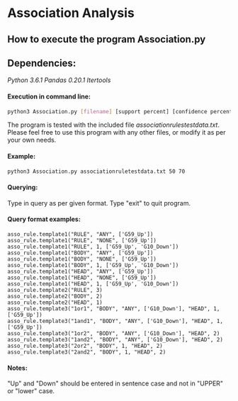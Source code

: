 # Association Analysis

## How to execute the program Association.py

## Dependencies:
<i>
Python 3.6.1
Pandas 0.20.1
Itertools
</i>

#### Execution in command line: 

```bash
python3 Association.py [filename] [support percent] [confidence percent]
```
The program is tested with the included file <i>associationrulestestdata.txt</i>. 
Please feel free to use this program with any other files, or modify it as per your own needs.

#### Example:

```bash
python3 Association.py associationruletestdata.txt 50 70
```

#### Querying:
Type in query as per given format. Type "exit" to quit program.

#### Query format examples:
```
asso_rule.template1("RULE", "ANY", ['G59_Up'])
asso_rule.template1("RULE", "NONE", ['G59_Up'])
asso_rule.template1("RULE", 1, ['G59_Up', 'G10_Down'])
asso_rule.template1("BODY", "ANY", ['G59_Up'])
asso_rule.template1("BODY", "NONE", ['G59_Up'])
asso_rule.template1("BODY", 1, ['G59_Up', 'G10_Down'])
asso_rule.template1("HEAD", "ANY", ['G59_Up'])
asso_rule.template1("HEAD", "NONE", ['G59_Up'])
asso_rule.template1("HEAD", 1, ['G59_Up', 'G10_Down'])
asso_rule.template2("RULE", 3)
asso_rule.template2("BODY", 2)
asso_rule.template2("HEAD", 1)
asso_rule.template3("1or1", "BODY", "ANY", ['G10_Down'], "HEAD", 1, ['G59_Up'])
asso_rule.template3("1and1", "BODY", "ANY", ['G10_Down'], "HEAD", 1, ['G59_Up'])
asso_rule.template3("1or2", "BODY", "ANY", ['G10_Down'], "HEAD", 2)
asso_rule.template3("1and2", "BODY", "ANY", ['G10_Down'], "HEAD", 2)
asso_rule.template3("2or2", "BODY", 1, "HEAD", 2)
asso_rule.template3("2and2", "BODY", 1, "HEAD", 2)
```

#### Notes:
"Up" and "Down" should be entered in sentence case and not in "UPPER" or "lower" case.
